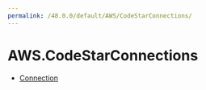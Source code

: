 ```yaml
---
permalink: /48.0.0/default/AWS/CodeStarConnections/
---
```


# AWS.CodeStarConnections



* [Connection](Connection.md)